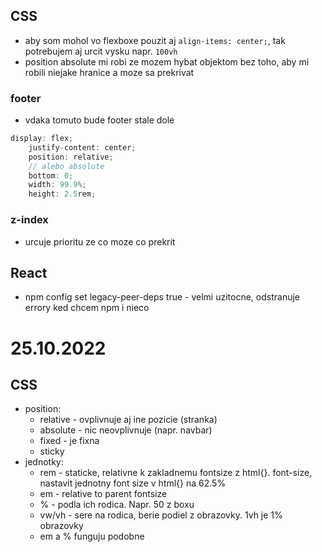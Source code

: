 ## CSS
- aby som mohol vo flexboxe pouzit aj `align-items: center;`, tak potrebujem aj urcit vysku napr. `100vh`
- position absolute mi robi ze mozem hybat objektom bez toho, aby mi robili niejake hranice a moze sa prekrivat

### footer
- vdaka tomuto bude footer stale dole
```CS
display: flex;
    justify-content: center;
    position: relative;
    // alebo absolute
    bottom: 0;
    width: 99.9%;
    height: 2.5rem; 
```
### z-index
- urcuje prioritu ze co moze co prekrit

## React
- npm config set legacy-peer-deps true - velmi uzitocne, odstranuje errory ked chcem npm i nieco

# 25.10.2022
## CSS
- position:
  - relative - ovplivnuje aj ine pozicie (stranka)
  - absolute - nic neovplivnuje (napr. navbar)
  - fixed - je fixna
  - sticky
- jednotky:
  - rem - staticke, relativne k zakladnemu fontsize z html{}. font-size, nastavit jednotny font size v html{} na 62.5%
  - em - relative to parent fontsize
  - % - podla ich rodica. Napr. 50 z boxu
  - vw/vh - sere na rodica, berie podiel z obrazovky. 1vh je 1% obrazovky
  - em a % funguju podobne